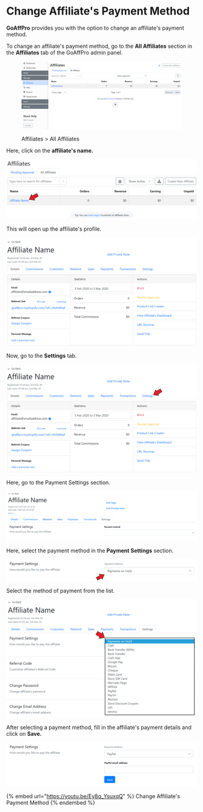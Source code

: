 # Change Affiliate's Payment Method

**GoAffPro** provides you with the option to change an affiliate's payment method.

To change an affiliate's payment method, go to the **All Affiliates** section in the **Affiliates** tab of the GoAffPro admin panel.

<figure><img src="../../../.gitbook/assets/image (3520).png" alt=""><figcaption><p>Affiliates > All Affiliates</p></figcaption></figure>

Here, click on the **affiliate's name.**

![Click on affiliate's name](<../../../.gitbook/assets/Annotation 2020-03-03 013129.png>)

This will open up the affiliate's profile.

![Affiliate Profile](<../../../.gitbook/assets/Annotation 2020-03-03 013817 (1).png>)

Now, go to the **Settings** tab.

![Settings tab](<../../../.gitbook/assets/Annotation 2020-03-03 013817 (2).png>)

Here, go to the Payment Settings section.

![Payment Settings ](<../../../.gitbook/assets/image (570).png>)

Here, select the payment method in the **Payment Settings** section.

![](<../../../.gitbook/assets/Annotation 2020-03-03 185150.png>)

Select the method of payment from the list.&#x20;

![Select the payment method](<../../../.gitbook/assets/Annotation 2020-03-03 185358.png>)

After selecting a payment method, fill in the affiliate's payment details and click on **Save.**

![](<../../../.gitbook/assets/Annotation 2020-03-03 185612.png>)

{% embed url="https://youtu.be/Ey8q_YsuxqQ" %}
Change Affiliate's Payment Method
{% endembed %}
